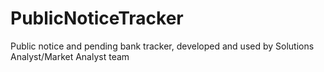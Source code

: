 # PublicNoticeTracker
Public notice and pending bank tracker, developed and used by Solutions Analyst/Market Analyst team
